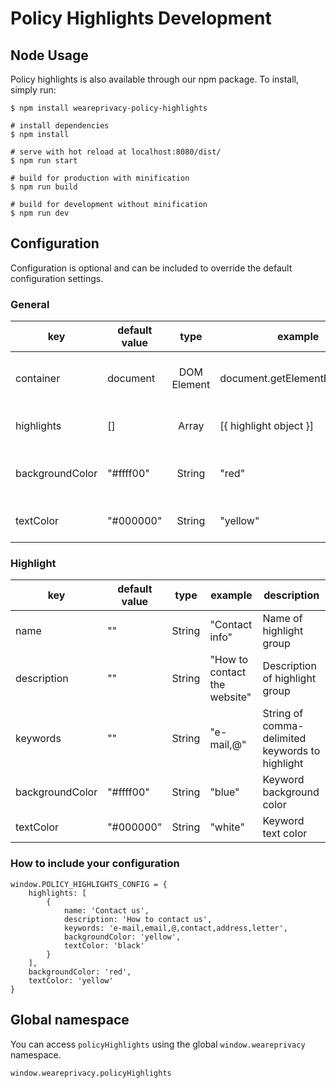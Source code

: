# Policy Highlights Development

## Node Usage

Policy highlights is also available through our npm package. To install, simply run:

```
$ npm install weareprivacy-policy-highlights

# install dependencies
$ npm install

# serve with hot reload at localhost:8080/dist/
$ npm run start

# build for production with minification
$ npm run build

# build for development without minification
$ npm run dev
```

## Configuration

Configuration is optional and can be included to override the default configuration settings.

### General

| key | default value | type | example | description |
| --- | --- | :---: | --- | --- |
| container | document | DOM Element | document.getElementById('text') | Container where to search for keywords |
| highlights | [] | Array | [{ highlight object }] | Array of Highlight objects |
| backgroundColor | "#ffff00" | String | "red" | Default keyword background color |
| textColor | "#000000" | String | "yellow" | Default keyword text color |

### Highlight

| key | default value | type | example | description |
| --- | --- | :---: | --- | --- |
| name | "" | String | "Contact info" | Name of highlight group |
| description | "" | String | "How to contact the website" | Description of highlight group |
| keywords | "" | String | "e-mail,@" | String of comma-delimited keywords to highlight |
| backgroundColor | "#ffff00" | String | "blue" | Keyword background color |
| textColor | "#000000" | String | "white" | Keyword text color |

### How to include your configuration

```
window.POLICY_HIGHLIGHTS_CONFIG = {
    highlights: [
        {
            name: 'Contact us',
            description: 'How to contact us',
            keywords: 'e-mail,email,@,contact,address,letter',
            backgroundColor: 'yellow',
            textColor: 'black'
        }
    ],
    backgroundColor: 'red',
    textColor: 'yellow'
}
```

## Global namespace

You can access `policyHighlights` using the global `window.weareprivacy` namespace.

`window.weareprivacy.policyHighlights`